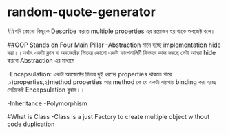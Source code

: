 # random-quote-generator

##যদি কোনো কিছুকে Describe করতে multiple properties  এর প্রয়োজন হয় থাকে অবজেক্ট বলে।

##OOP Stands on Four Main Pillar
-Abstraction মানে হচ্ছে implementation hide করা।।অর্থাৎ একটা ক্লাস বা অবজেক্টের ভিতরে কোনো একটা ফাংশনালিটি কিভাবে কাজ করছে সেটা আমরা hide করবো Abstraction এর মাধ্যমে

-Encapsulation: একটা অবজেক্টের ভিতর দুই ধরনের properties থাকতে পারে ,১)properties,২)method
properties আর method কে যে একটা যায়গায় binding করা হচ্ছে সেটাকেই Encapsulation বুঝায়।।

-Inheritance
-Polymorphism


#What is Class
-Class is a just Factory to create multiple object without code duplication
